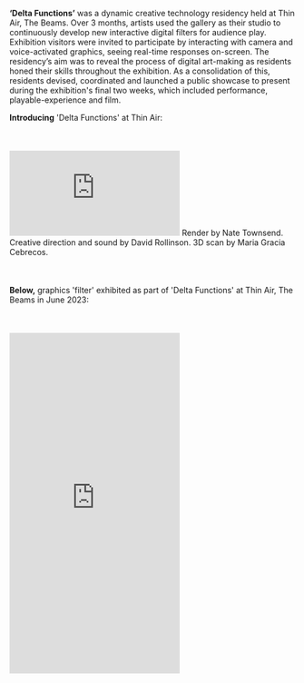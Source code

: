 <b>‘Delta Functions’</b> was a dynamic creative technology residency held at Thin Air, The Beams. Over 3 months, artists used the gallery as their studio to continuously develop new interactive digital filters for audience play. Exhibition visitors were invited to participate by interacting with camera and voice-activated graphics, seeing real-time responses on-screen. The residency’s aim was to reveal the process of digital art-making as residents honed their skills throughout the exhibition. As a consolidation of this, residents devised, coordinated and launched a public showcase to present during the exhibition's final two weeks, which included performance, playable-experience and film. 

<b>Introducing</b> 'Delta Functions' at Thin Air:
<div class="video_container" style="margin-top: 50px; bottom: 0px;">
<iframe title="vimeo-player" src="https://player.vimeo.com/video/852179995?h=066399f416" class="h_video" frameborder="0" allowfullscreen></iframe>
Render by Nate Townsend. Creative direction and sound by David Rollinson. 3D scan by Maria Gracia Cebrecos.
</div>
<div style="margin-top: 50px; bottom: 0px;">
<b>Below,</b> graphics 'filter' exhibited as part of 'Delta Functions' at Thin Air, The Beams in June 2023:
</div>
<div class="video_container" style="margin-top: 50px; bottom: 0px;">
<iframe title="vimeo-player" src="https://player.vimeo.com/video/851710815?h=280ce06001" class="v_video" frameborder="0" style="height:600px" allowfullscreen></iframe> 
</div>